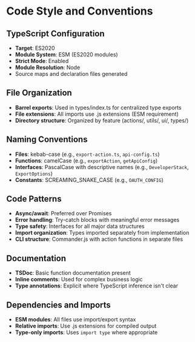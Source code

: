 # Code Style and Conventions

## TypeScript Configuration

- **Target**: ES2020
- **Module System**: ESM (ES2020 modules)
- **Strict Mode**: Enabled
- **Module Resolution**: Node
- Source maps and declaration files generated

## File Organization

- **Barrel exports**: Used in types/index.ts for centralized type exports
- **File extensions**: All imports use .js extensions (ESM requirement)
- **Directory structure**: Organized by feature (actions/, utils/, ui/, types/)

## Naming Conventions

- **Files**: kebab-case (e.g., `export-action.ts`, `api-config.ts`)
- **Functions**: camelCase (e.g., `exportAction`, `getApiConfig`)
- **Interfaces**: PascalCase with descriptive names (e.g., `DeveloperStack`, `ExportOptions`)
- **Constants**: SCREAMING_SNAKE_CASE (e.g., `OAUTH_CONFIG`)

## Code Patterns

- **Async/await**: Preferred over Promises
- **Error handling**: Try-catch blocks with meaningful error messages
- **Type safety**: Interfaces for all major data structures
- **Import organization**: Types imported separately from implementation
- **CLI structure**: Commander.js with action functions in separate files

## Documentation

- **TSDoc**: Basic function documentation present
- **Inline comments**: Used for complex business logic
- **Type annotations**: Explicit where TypeScript inference isn't clear

## Dependencies and Imports

- **ESM modules**: All files use import/export syntax
- **Relative imports**: Use .js extensions for compiled output
- **Type-only imports**: Uses `import type` where appropriate
